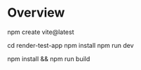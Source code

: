 # Overview

npm create vite@latest

cd render-test-app
npm install
npm run dev


npm install && npm run build